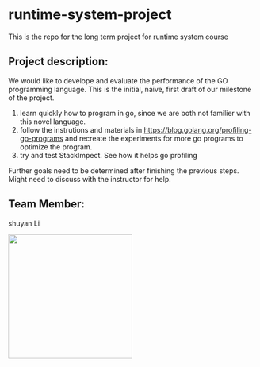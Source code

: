 # runtime-system-project

This is the repo for the long term project for runtime system course


## Project description:

We would like to develope and evaluate the performance of the GO programming language.  This is the initial, naive, first draft of our milestone of the project.

1. learn quickly how to program in go, since we are both not familier with this novel language.
2. follow the instrutions and materials in https://blog.golang.org/profiling-go-programs and recreate the experiments for more go programs to optimize the program. 
3. try and test StackImpect. See how it helps go profiling



Further goals need to be determined after finishing the previous steps. Might need to discuss with the instructor for help.




## Team Member:


shuyan Li


<img src="https://dl.dropbox.com/s/btfxgoaqfj2x8zj/shuyan.jpg?dl=0" height="250" />

